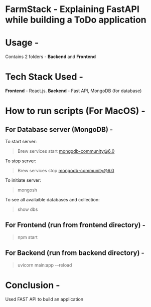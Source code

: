 # FarmStack - Explaining FastAPI while building a ToDo application

# Usage -
Contains 2 folders - **Backend** and **Frontend**

# Tech Stack Used -
**Frontend** - React.js. 
**Backend** - Fast API, MongoDB (for database)

# How to run scripts (For MacOS) -
## For Database server (MongoDB) -  
To start server:
> Brew services start mongodb-community@6.0

To stop server:
> Brew services stop mongodb-community@6.0

To initiate server:
> mongosh

To see all availaible databases and collection:
> show dbs

## For Frontend (run from frontend directory) -
> npm start

## For Backend (run from backend directory) -
> uvicorn main:app --reload

# Conclusion - 
Used FAST API to build an application
